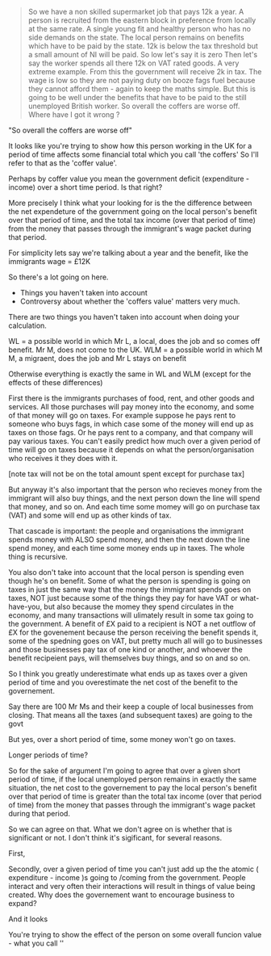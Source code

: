 > So we have a non skilled supermarket job that pays 12k a year.
> A person is recruited from the eastern block in preference from locally at the same rate.
> A single young fit and healthy person who has no side demands on the state.
> The local person remains on benefits which have to be paid by the state.
> 12k is below the tax threshold but a small amount of NI will be paid. 
> So low let's say it is zero
> Then let's say the worker spends all there 12k on VAT rated goods. A very extreme example. From this the government will receive 2k in tax.
> The wage is low so they are not paying duty on booze fags fuel because they cannot afford them - again to keep the maths simple.
> But this is going to be well under the benefits that have to be paid to the still unemployed British worker.
> So overall the coffers are worse off.
> Where have I got it wrong ?



"So overall the coffers are worse off" 

It looks like you're trying to show how this person working in the UK for a period of time affects some financial total which you call 'the coffers' So I'll refer to that as the 'coffer value'.

Perhaps by coffer value you mean the government deficit (expenditure - income) over a short time period. Is that right? 

More precisely I think what your looking for is the the difference between the net expendeture of the government going on the local person's benefit over that period of time, and the total tax income (over that period of time) from the  money that passes through the immigrant's wage packet during that period. 

For simplicity lets say we're talking about a year and the benefit, like the immigrants wage = £12K

So there's a lot going on here. 
- Things you haven't taken into account
- Controversy about whether the 'coffers value' matters very much. 

There are two things you haven't taken into account when doing your calculation. 


WL = a possible world in which Mr L, a local, does the job and so comes off benefit. Mr M, does not come to the UK.
WLM = a possible world in which M M, a migraent, does the job and  Mr L stays on benefit

Otherwise everything is exactly the same in WL and WLM (except for the effects of these differences)




First there is the immigrants purchases of food, rent, and other goods and services. All those purchases will pay money into the economy, and some of that money will go on taxes. For example suppose he pays rent to someone who buys fags, in which case some of the money will end up as taxes on those fags. Or he pays rent to a company, and that company will pay various taxes.  You can't easily predict how much over a given period of time will go on taxes  because it depends on what the person/organisation who receives it they does with it. 

[note tax will not be on the total amount spent except for purchase tax]


But anyway it's also important that the person who recieves money from the immigrant will also buy things, and the next person down the line will spend that money, and so on. And each time some momey will go on purchase tax (VAT) and some will end up as other kinds of tax. 

That cascade is important:   the people and organisations the immigrant spends money with ALSO spend money, and then the next down the line spend money, and each time some money ends up in taxes.  The whole thing is recursive. 

You also don't take into account that the local person is spending even though he's on benefit. Some of what the person is spending is going on taxes in just the same way that the money the immigrant spends goes on taxes, NOT just because some of the things they pay for have VAT or what-have-you, but also because the momey they spend circulates in the economy, and many transactions will ulimately result in some tax going to the government.  A benefit of £X paid to a recipient is NOT a net outflow of £X for the govenement because the person receiving the benefit spends it, some of the spedning goes on VAT, but pretty much all will go to businesses and those businesses pay tax of one kind or another, and whoever  the benefit recipeient pays, will themselves buy things, and so on and so on.

So I think you greatly underestimate what ends up as taxes over a given period of time and you overestimate the net cost of the benefit to the governement. 

Say there are 100 Mr Ms and their keep a couple of local businesses from closing. That means all the taxes (and subsequent taxes) are going to the govt

But yes, over a short period of time, some money won't go on taxes. 

Longer periods of time? 


So for the sake of argument I'm going to agree that over a given short period of time, if the local unemployed person  remains in exactly the same situation, the net cost to the governement to pay the local person's benefit over that period of time is greater than the total tax income (over that period of time) from the  money that passes through the immigrant's wage packet during that period. 

So we can agree on that. What we don't agree on is whether that is significant or not. I don't think it's sigificant, for several reasons. 



First, 

Secondly, over a given period of time you can't just add up the the atomic ( expenditure - income )s going to /coming from the government. People interact and very often their interactions will result in things of value being created. Why does the governement want to encourage business to expand? 









 And it looks 


You're trying to show the effect of the person on some overall funcion value - what you call ''

